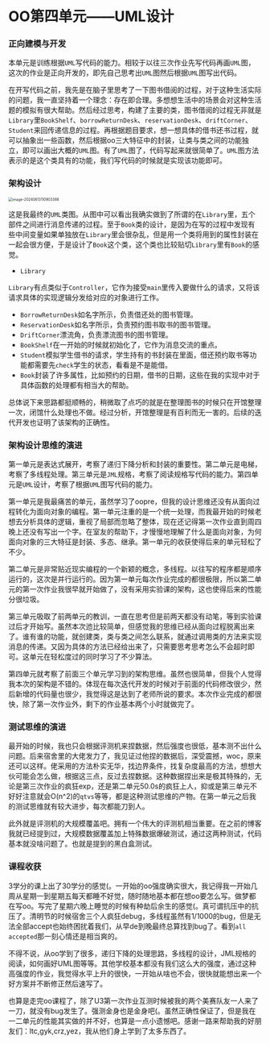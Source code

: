 # OO第四单元——UML设计

### 正向建模与开发

本单元是训练根据`UML`写代码的能力。相较于以往三次作业先写代码再画`UML`图，这次的作业是正向开发的，即先自己思考出`UML`图然后根据`UML`图写出代码。

在开写代码之前，我先是在脑子里思考了一下图书借阅的过程，对于这种生活实际的问题，我一直坚持着一个理念：存在即合理。多想想生活中的场景会对这种生活题的模拟有很大帮助。然后经过思考，构建了主要的类，图书借阅的过程无非就是`Library`里`BookShelf`、`borrowReturnDesk`、`reservationDesk`、`driftCorner`、`Student`来回传递信息的过程。再根据题目要求，想一想具体的借书还书过程，就可以抽象出一些函数，然后根据oo三大特征中的封装，让类与类之间的功能独立，即可以画出大概的`UML`图。有了`UML`图了，代码写起来就很简单了。`UML`图方法表示的是这个类具有的功能，我们写代码的时候就是实现该功能即可。



### 架构设计

<img src="C:\Users\28670\AppData\Roaming\Typora\typora-user-images\image-20240613110903388.png" alt="image-20240613110903388" style="zoom:50%;" />

这是我最终的`UML`类图。从图中可以看出我确实做到了所谓的在`Library`里，五个部件之间进行消息传递的过程。至于`Book`类的设计，是因为在写的过程中发现有些中间变量如果单独放在`Library`里会很杂乱，但是用一个类将用到的属性封装在一起会很方便，于是设计了`Book`这个类，这个类也比较贴切`Library`里有`Book`的感觉。

- `Library`

`Library`有点类似于`Controller`，它作为接受`main`里传入要做什么的请求，又将该请求具体的实现逻辑分发给对应的对象进行工作。

- `BorrowReturnDesk`如名字所示，负责借还处的图书管理。
- `ReservationDesk`如名字所示，负责预约图书取书的图书管理。
- `DriftCorner`漂流角，负责漂流图书的图书管理。
- `BookShelf`在一开始的时候就初始化了，它作为消息交流的重点。
- `Student`模拟学生借书的请求，学生持有的书封装在里面，借还预约取书等功能都需要先`check`学生的状态，看看是不是能借。
- `Book`封装了许多属性，比如预约的日期，借书的日期，这些在我的实现中对于具体函数的处理都有相当大的帮助。

总体说下来思路都挺顺畅的，稍微取了点巧的就是在整理图书的时候只在开馆整理一次，闭馆什么处理也不做。经过分析，开馆整理是有百利而无一害的。后续的迭代开发也证明了该架构的正确性。



### 架构设计思维的演进

第一单元是表达式展开，考察了递归下降分析和封装的重要性。第二单元是电梯，考察了多线程处理。第三单元是`JML`规格，考察了阅读规格写代码的能力。第四单元是`UML`设计，考察了根据`UML`图写代码的能力。

第一单元是我最痛苦的单元，虽然学习了oopre，但我的设计思维还没有从面向过程转化为面向对象的编程。第一单元注重的是一个统一处理，而我最开始的时候老想去分析具体的逻辑，重视了局部而忽略了整体，现在还记得第一次作业直到周四晚上还没有写出一个字。在室友的帮助下，才慢慢地理解了什么是面向对象，为何面向对象的三大特征是封装、多态、继承。第一单元的收获使得后来的单元轻松了不少。

第二单元是非常贴近现实编程的一个新颖的概念，多线程。以往写的程序都是顺序运行的，这次是并行运行的。因为第一单元每次作业完成的都很极限，所以第二单元的第一次作业我很早就开始做了，没有采用实验课的架构，这也使得后来的性能分很垃圾。

第三单元吸取了前两单元的教训，一直在思考但是前两天都没有动笔，等到实验课过后才开始写。虽然本次迆比较简单，但感觉我的思维已经从面向过程脱离出来了。谁有谁的功能，就创建类，类与类之间怎么联系，就通过调用类的方法来实现消息的传递。又因为具体的方法已经给出来了，只需要思考思考怎么不会超时即可。这单元在轻松度过的同时学习了不少算法。

第四单元就考察了前面三个单元学习到的架构思维。虽然也很简单，但我个人觉得我本次的架构是不错的。体现在每次迭代开发的时候对于前面的代码修改很少，然后新增的代码量也很少，我觉得这是达到了老师所说的要求。本次作业完成的都很快，除了第一次作业外，剩下的作业基本两个小时就做完了。



### 测试思维的演进

最开始的时候，我也只会根据评测机来捏数据，然后强度也很低，基本测不出什么问题。后来宿舍里的大佬发力了，我见证过他捏的数据后，深受震撼，woc，原来还可以这样。佬采用的方法朴实无华，找边界条件，找复杂度最高的方法，想想大伙可能会怎么做，根据这三点，反过去捏数据。这种数据捏出来是极其特殊的，无论是第三次作业的疯狂exp，还是第二单元50.0s的疯狂上人，抑或是第三单元不好好注意就会O(n^2)的`qtvs`等等，都是这种测试思维的产物。在第一单元之后我的测试思维就有较大进步，每次都能刀到人。

此外就是评测机的大规模覆盖吧。拥有一个伟大的评测机相当重要。在之前的博客我就已经提到过，大规模数据覆盖加上特殊数据爆破测试，通过这两种测试，代码基本就没啥问题了。也就是提到的黑白盒测试。



### 课程收获

3学分的课上出了30学分的感觉(。一开始的oo强度确实很大，我记得我一开始几周从星期一到星期五每天都睡不好觉，随时随地基本都在想oo要怎么写。做梦都在写oo。写完了星期六晚上睡觉的时候有种劫后余生的感觉(。真可谓抗压中的抗压了。清明节的时候宿舍三个人疯狂debug，多线程虽然有1/1000的bug，但是无法全部accept也始终困扰着我们，从早de到晚最终总算找到bug了。看到`all accepted`那一刻心情还是相当爽的。

不得不说，从oo学到了很多，递归下降的处理思路，多线程的设计，JML规格的阅读，如何画好UML图等等。其他学校基本都没有我们这么大的强度，通过这种高强度的作业，我觉得水平上升的很快，一开始从啥也不会，很快就能想出来一个好方案并不断修正然后速写了。

也算是走完oo课程了，除了U3第一次作业互测时候被我的两个美赛队友一人来了一刀，就没有bug发生了。强测金身也是金身吧(。虽然正确性保证了，但是我在一二单元的性能其实做的并不好，也算是一点小遗憾吧。感谢一路来帮助我的好朋友们：ltc,gyk,crz,yez，我从他们身上学到了太多东西了。